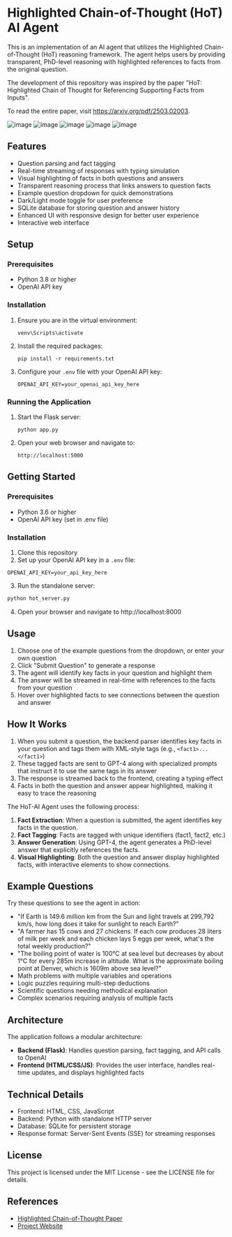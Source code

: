 # Highlighted Chain-of-Thought (HoT) AI Agent

This is an implementation of an AI agent that utilizes the Highlighted Chain-of-Thought (HoT) reasoning framework. The agent helps users by providing transparent, PhD-level reasoning with highlighted references to facts from the original question.

The development of this repository was inspired by the paper "HoT: Highlighted Chain of Thought for Referencing Supporting Facts from Inputs".

To read the entire paper, visit https://arxiv.org/pdf/2503.02003.

![image](https://github.com/user-attachments/assets/d1abd334-17ef-4a51-bc3d-6f618d39c643)
![image](https://github.com/user-attachments/assets/8aa1d1fd-05ff-486c-8ead-173287168e44)
![image](https://github.com/user-attachments/assets/85e85376-1156-4a98-9496-82e18397f4f8)
![image](https://github.com/user-attachments/assets/d13c042a-ef6b-4840-b820-3c26e81272f6)
![image](https://github.com/user-attachments/assets/cca903ec-642c-4d46-8072-7f03a94ba21b)

## Features

- Question parsing and fact tagging
- Real-time streaming of responses with typing simulation
- Visual highlighting of facts in both questions and answers
- Transparent reasoning process that links answers to question facts
- Example question dropdown for quick demonstrations
- Dark/Light mode toggle for user preference
- SQLite database for storing question and answer history
- Enhanced UI with responsive design for better user experience
- Interactive web interface

## Setup

### Prerequisites

- Python 3.8 or higher
- OpenAI API key

### Installation

1. Ensure you are in the virtual environment:
   ```
   venv\Scripts\activate
   ```

2. Install the required packages:
   ```
   pip install -r requirements.txt
   ```

3. Configure your `.env` file with your OpenAI API key:
   ```
   OPENAI_API_KEY=your_openai_api_key_here
   ```

### Running the Application

1. Start the Flask server:
   ```
   python app.py
   ```

2. Open your web browser and navigate to:
   ```
   http://localhost:5000
   ```

## Getting Started

### Prerequisites

- Python 3.6 or higher
- OpenAI API key (set in .env file)

### Installation

1. Clone this repository
2. Set up your OpenAI API key in a `.env` file:

```
OPENAI_API_KEY=your_api_key_here
```

3. Run the standalone server:

```bash
python hot_server.py
```

4. Open your browser and navigate to http://localhost:8000

## Usage

1. Choose one of the example questions from the dropdown, or enter your own question
2. Click "Submit Question" to generate a response
3. The agent will identify key facts in your question and highlight them
4. The answer will be streamed in real-time with references to the facts from your question
5. Hover over highlighted facts to see connections between the question and answer

## How It Works

1. When you submit a question, the backend parser identifies key facts in your question and tags them with XML-style tags (e.g., `<fact1>...</fact1>`)
2. These tagged facts are sent to GPT-4 along with specialized prompts that instruct it to use the same tags in its answer
3. The response is streamed back to the frontend, creating a typing effect
4. Facts in both the question and answer appear highlighted, making it easy to trace the reasoning

The HoT-AI Agent uses the following process:

1. **Fact Extraction**: When a question is submitted, the agent identifies key facts in the question.
2. **Fact Tagging**: Facts are tagged with unique identifiers (fact1, fact2, etc.)
3. **Answer Generation**: Using GPT-4, the agent generates a PhD-level answer that explicitly references the facts.
4. **Visual Highlighting**: Both the question and answer display highlighted facts, with interactive elements to show connections.

## Example Questions

Try these questions to see the agent in action:

- "If Earth is 149.6 million km from the Sun and light travels at 299,792 km/s, how long does it take for sunlight to reach Earth?"
- "A farmer has 15 cows and 27 chickens. If each cow produces 28 liters of milk per week and each chicken lays 5 eggs per week, what's the total weekly production?"
- "The boiling point of water is 100°C at sea level but decreases by about 1°C for every 285m increase in altitude. What is the approximate boiling point at Denver, which is 1609m above sea level?"
- Math problems with multiple variables and operations
- Logic puzzles requiring multi-step deductions
- Scientific questions needing methodical explanation
- Complex scenarios requiring analysis of multiple facts

## Architecture

The application follows a modular architecture:

- **Backend (Flask)**: Handles question parsing, fact tagging, and API calls to OpenAI
- **Frontend (HTML/CSS/JS)**: Provides the user interface, handles real-time updates, and displays highlighted facts

## Technical Details

- Frontend: HTML, CSS, JavaScript
- Backend: Python with standalone HTTP server
- Database: SQLite for persistent storage
- Response format: Server-Sent Events (SSE) for streaming responses

## License

This project is licensed under the MIT License - see the LICENSE file for details.

## References

- [Highlighted Chain-of-Thought Paper](https://arxiv.org/abs/2305.08322)
- [Project Website](https://highlightedchainofthought.github.io/)
